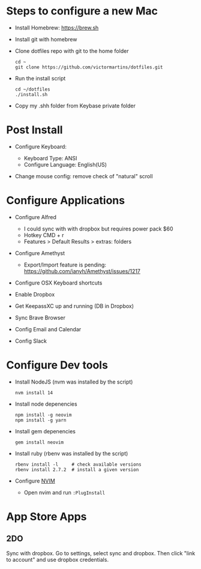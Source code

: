 # Steps to configure a new Mac
- Install Homebrew:
  https://brew.sh

- Install git with homebrew
- Clone dotfiles repo with git to the home folder
  ```
  cd ~
  git clone https://github.com/victormartins/dotfiles.git
  ```
- Run the install script
  ```
  cd ~/dotfiles
  ./install.sh
  ```

- Copy my .shh folder from Keybase private folder

# Post Install
- Configure Keyboard:
  - Keyboard Type: ANSI
  - Configure Language: English(US)

- Change mouse config: remove check of "natural" scroll


# Configure Applications
- Configure Alfred
  - I could sync with with dropbox but requires power pack $60
  - Hotkey CMD + r
  - Features > Default Results > extras: folders
- Configure Amethyst
  - Export/Import feature is pending: https://github.com/ianyh/Amethyst/issues/1217
- Configure OSX Keyboard shortcuts
- Enable Dropbox
- Get KeepassXC up and running (DB in Dropbox)
- Sync Brave Browser


- Config Email and Calendar
- Config Slack



# Configure Dev tools
- Install NodeJS (nvm was installed by the script)
  ```
  nvm install 14
  ```
- Install node depenencies
  ```
  npm install -g neovim
  npm install -g yarn
  ```
- Install gem depenencies
  ```
  gem install neovim
  ```
- Install ruby (rbenv was installed by the script)
  ```
  rbenv install -l     # check available versions
  rbenv install 2.7.2  # install a given version
  ```

- Configure [NVIM](NVIM)
  - Open nvim and run `:PlugInstall`




# App Store Apps

## 2DO
Sync with dropbox. Go to settings, select sync and dropbox.
Then click "link to account" and use dropbox credentials.

